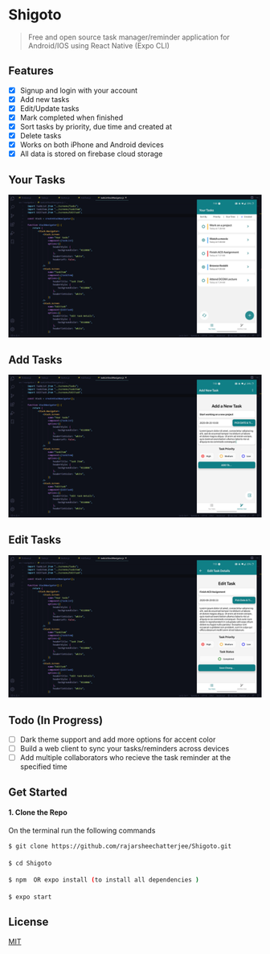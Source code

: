 # Shigoto
>Free and open source task manager/reminder application for Android/IOS using React Native (Expo CLI)

## Features
- [x] Signup and login with your account
- [x] Add new tasks
- [x] Edit/Update tasks
- [x] Mark completed when finished
- [x] Sort tasks by priority, due time and created at
- [x] Delete tasks
- [x] Works on both iPhone and Android devices
- [x] All data is stored on firebase cloud storage

##  Your Tasks
![Home-screen](./assets/screenshots/YourTasks.png)

##  Add Tasks
![Add-tasks](./assets/screenshots/AddTask.jpg)

##  Edit Tasks
![Edit-tasks](./assets/screenshots/EditTask.jpg)

 ## Todo (In Progress)
- [ ] Dark theme support and add more options for accent color 
- [ ] Build a web client to sync your tasks/reminders across devices
- [ ] Add multiple collaborators who recieve the task reminder at the specified time

 ## Get Started
 
 #### 1. Clone the Repo
 
 On the terminal run the following commands
 ```sh
 $ git clone https://github.com/rajarsheechatterjee/Shigoto.git
 
 $ cd Shigoto
 
 $ npm  OR expo install (to install all dependencies )

 $ expo start
 
 ```
 ## License
 
 [MIT ](https://github.com/rajarsheechatterjee/Shigoto/blob/master/LICENSE)

